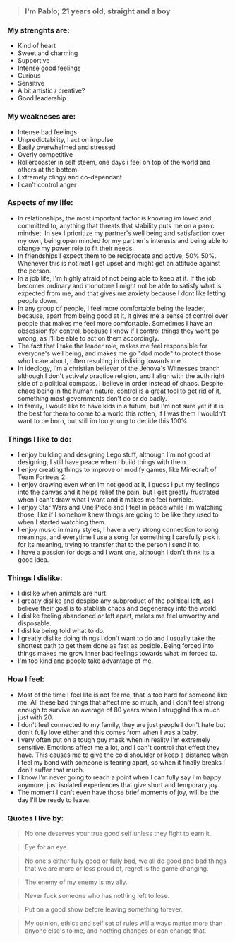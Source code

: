 > ### I'm Pablo; 21 years old, straight and a boy

### My strenghts are:
- Kind of heart
- Sweet and charming
- Supportive
- Intense good feelings
- Curious
- Sensitive
- A  bit artistic / creative?
- Good leadership

### My weakneses are:
- Intense bad feelings
- Unpredictability, I act on impulse
- Easily overwhelmed and stressed
- Overly competitive
- Rollercoaster in self steem, one days i feel on top of the world and others at the bottom
- Extremely clingy and co-dependant
- I can't control anger

### Aspects of my life:
- In relationships, the most important factor is knowing im loved and committed to, anything that threats that stability puts me on a panic mindset. In sex I prioritize my partner's well being and satisfaction over my own, being open minded for my partner's interests and being able to change my power role to fit their needs.
- In friendships I expect them to be reciprocate and active, 50% 50%. Whenever this is not met I get upset and might get an attitude against the person.
- In a job life, I'm highly afraid of not being able to keep at it. If the job becomes ordinary and monotone I might not be able to satisfy what is expected from me, and that gives me anxiety because I dont like letting people down.
- In any group of people, I feel more comfortable being the leader, because, apart from being good at it, it gives me a sense of control over people that makes me feel more comfortable. Sometimes I have an obsession for control, because I know if I control things they wont go wrong, as I'll be able to act on them accordingly.
- The fact that I take the leader role, makes me feel responsible for everyone's well being, and makes me go "dad mode" to protect those who I care about, often resulting in disliking towards me.
- In ideology, I'm a christian believer of the Jehova's Witnesses branch although I don't actively practice religion, and I align with the auth right side of a political compass. I believe in order instead of chaos. Despite chaos being in the human nature, control is a great tool to get rid of it, something most governments don't do or do badly.
- In family, I would like to have kids in a future, but I'm not sure yet if it is the best for them to come to a world this rotten, if I was them I wouldn't want to be born, but still im too young to decide this 100%

### Things I like to do:
- I enjoy building and designing Lego stuff, although I'm not good at designing, I still have peace when I build things with them.
- I enjoy creating things to improve or modify games, like Minecraft of Team Fortress 2.
- I enjoy drawing even when im not good at it, I guess I put my feelings into the canvas and it helps relief the pain, but I get greatly frustrated when I can't draw what I want and it makes me feel horrible.
- I enjoy Star Wars and One Piece and I feel in peace while I'm watching those, like if I somehow knew things are going to be like they used to when I started watching them.
- I enjoy music in many styles, I have a very strong connection to song meanings, and everytime I use a song for something I carefully pick it for its meaning, trying to transfer that to the person I send it to.
- I have a passion for dogs and I want one, although I don't think its a good idea.

### Things I dislike:
- I dislike when animals are hurt.
- I greatly dislike and despise any subproduct of the political left, as I believe their goal is to stablish chaos and degeneracy into the world.
- I dislike feeling abandoned or left apart, makes me feel unworthy and disposable.
- I dislike being told what to do.
- I greatly dislike doing things I don't want to do and I usually take the shortest path to get them done as fast as posible. Being forced into things makes me grow inner bad feelings towards what im forced to.
- I'm too kind and people take advantage of me.

### How I feel:
- Most of the time I feel life is not for me, that is too hard for someone like me. All these bad things that affect me so much, and I don't feel strong enough to survive an average of 80 years when I struggled this much just with 20.
- I don't feel connected to my family, they are just people I don't hate but don't fully love either and this comes from when I was a baby.
- I very often put on a tough guy mask when in reality I'm extremely sensitive. Emotions affect me a lot, and I can't control that effect they have. This causes me to give the cold shoulder or keep a distance when I feel my bond with someone is tearing apart, so when it finally breaks I don't suffer that much.
- I know I'm never going to reach a point when I can fully say I'm happy anymore, just isolated experiences that give short and temporary joy.
- The moment I can't even have those brief moments of joy, will be the day I'll be ready to leave.

### Quotes I live by:
>No one deserves your true good self unless they fight to earn it.

>Eye for an eye.

>No one's either fully good or fully bad, we all do good and bad things that we are more or less proud of, regret is the game changing.

>The enemy of my enemy is my ally.

>Never fuck someone who has nothing left to lose.

>Put on a good show before leaving something forever.

>My opinion, ethics and self set of rules will always matter more than anyone else's to me, and nothing changes or can change that.
